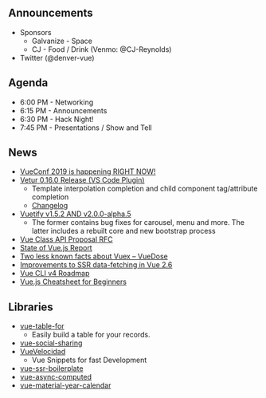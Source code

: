 ## Announcements
* Sponsors
  * Galvanize - Space
  * CJ - Food / Drink (Venmo: @CJ-Reynolds)
* Twitter (@denver-vue)

## Agenda

* 6:00 PM - Networking
* 6:15 PM - Announcements
* 6:30 PM - Hack Night!
* 7:45 PM - Presentations / Show and Tell

## News

* [VueConf 2019 is happening RIGHT NOW!](http://vueconf.us/)
* [Vetur 0.16.0 Release (VS Code Plugin)](https://twitter.com/octref/status/1097607993246416896)
  * Template interpolation completion and child component tag/attribute completion
  * [Changelog](https://github.com/vuejs/vetur/blob/master/CHANGELOG.md#0160--2019-02-18)
* [Vuetify v1.5.2 AND v2.0.0-alpha.5](https://github.com/vuetifyjs/vuetify/releases/tag/v2.0.0-alpha.5)
  * The former contains bug fixes for carousel, menu and more. The latter includes a rebuilt core and new bootstrap process
* [Vue Class API Proposal RFC](https://github.com/vuejs/rfcs/pull/17)
* [State of Vue.js Report](https://www.monterail.com/state-of-vuejs-report)
* [Two less known facts about Vuex – VueDose](https://vuedose.tips/tips/8/)
* [Improvements to SSR data-fetching in Vue 2.6](https://ssr.vuejs.org/guide/data.html)
* [Vue CLI v4 Roadmap](https://github.com/vuejs/vue-cli/issues/3649)
* [Vue.js Cheatsheet for Beginners](https://dev.to/ladymashiro/vue-helper-for-beginners-3ne2)

## Libraries

* [vue-table-for](https://hunterae.github.io/vue-table-for/#/bare-bones)
  * Easily build a table for your records.
* [vue-social-sharing](https://github.com/nicolasbeauvais/vue-social-sharing)
* [VueVelocidad](https://github.com/davidbernegger/VueVelocidad)
  * Vue Snippets for fast Development
* [vue-ssr-boilerplate](https://github.com/antonreshetov/vue-ssr-boilerplate)
* [vue-async-computed](https://github.com/foxbenjaminfox/vue-async-computed)
* [vue-material-year-calendar](https://github.com/nono1526/vue-material-year-calendar)